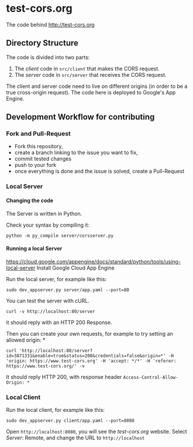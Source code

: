 # test-cors.org

The code behind http://test-cors.org

## Directory Structure

The code is divided into two parts:

1. The *client* code in `src/client` that makes the CORS request.
2. The *server* code in `src/server` that receives the CORS request.

The client and server code need to live on different origins (in order to be a
true cross-origin request). The code here is deployed to Google's App Engine.


## Development Workflow for contributing

### Fork and Pull-Request

- Fork this repository,
- create a branch linking to the issue you want to fix,
- commit tested changes
- push to your fork
- once everything is done and the issue is solved, create a Pull-Request

### Local Server

#### Changing the code

The Server is written in Python.

Check your syntax by compiling it:
```
python -m py_compile server/corsserver.py
```

#### Running a local Server

https://cloud.google.com/appengine/docs/standard/python/tools/using-local-server
Install Google Cloud App Engine

Run the local server, for example like this:
```
sudo dev_appserver.py server/app.yaml --port=80
```

You can test the server with cURL.
```
curl -v http://localhost:80/server 
```
it should reply with an HTTP 200 Response.

Then you can create your own requests, for example to try setting an allowed origin: *
```
curl 'http://localhost:80/server?id=3871331&enable=true&status=200&credentials=false&origin=*' -H 'origin: https://www.test-cors.org' -H 'accept: */*' -H 'referer: https://www.test-cors.org/' -v
```
It should reply HTTP 200, with response header `Access-Control-Allow-Origin: *`

### Local Client

Run the local client, for example like this:
```
sudo dev_appserver.py client/app.yaml --port=8080
```

Open `http://localhost:8080`, you will see the *test-cors.org* website.
Select *Server*: Remote, and change the URL to `http://localhost`




